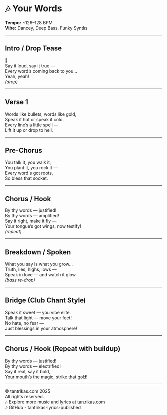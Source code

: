 # 🎶 Your Words

**Tempo:** ~126–128 BPM  
**Vibe:** Dancey, Deep Bass, Funky Synths  

---

## Intro / Drop Tease  
🎵  
Say it loud, say it true —  
Every word’s coming back to you...  
Yeah, yeah!  
*(drop)*  

---

## Verse 1  
Words like bullets, words like gold,  
Speak it hot or speak it cold.  
Every line’s a little spell —  
Lift it up or drop to hell.  

---

## Pre-Chorus  
You talk it, you walk it,  
You plant it, you rock it —  
Every word's got roots,  
So bless that socket.  

---

## Chorus / Hook  
By thy words — justified!  
By thy words — amplified!  
Say it right, make it fly —  
Your tongue’s got wings, now testify!  
*(repeat)*  

---

## Breakdown / Spoken  
What you say is what you grow...  
Truth, lies, highs, lows —  
Speak in love — and watch it glow.  
*(bass re-drop)*  

---

## Bridge (Club Chant Style)  
Speak it sweet — you vibe elite.  
Talk that light — move your feet!  
No hate, no fear —  
Just blessings in your atmosphere!  

---

## Chorus / Hook (Repeat with buildup)  
By thy words — justified!  
By thy words — electrified!  
Say it real, say it bold,  
Your mouth’s the magic, strike that gold!  

---

© tantrikas.com 2025  
All rights reserved.  
🎶 Explore more music and lyrics at [tantrikas.com](https://tantrikas.com)  
🎶 GitHub - tantrikas-lyrics-published  

